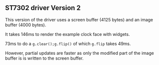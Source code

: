## ST7302 driver Version 2

This version of the driver uses a screen buffer (4125 bytes) and an image buffer (4000 bytes).

It takes 146ms to render the example clock face with widgets.

73ms to do a `g.clear();g.flip()`  of which `g.flip` takes 49ms. 

However, partial updates are faster as only the modified part of the image buffer is is written to the screen buffer.
